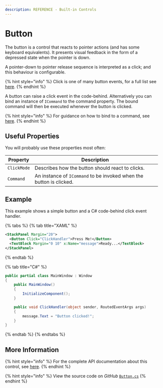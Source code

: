 ```yaml
---
description: REFERENCE - Built-in Controls
---
```


# Button

The button is a control that reacts to pointer actions (and has some keyboard equivalents). It presents visual feedback in the form of a depressed state when the pointer is down.

A pointer-down to pointer release sequence is interpreted as a click; and this behaviour is configurable.&#x20;

{% hint style="info" %}
Click is one of many button events, for a full list see [here](http://reference.avaloniaui.net/api/Avalonia.Controls/Button/#Events).
{% endhint %}

A button can raise a click event in the code-behind. Alternatively you can bind an instance of `ICommand` to the command property. The bound command will then be executed whenever the button is clicked.&#x20;

{% hint style="info" %}
For guidance on how to bind to a command, see [here](broken-reference).
{% endhint %}

## Useful Properties

You will probably use these properties most often:

| Property    | Description                                                         |
| ----------- | ------------------------------------------------------------------- |
| `ClickMode` | Describes how the button should react to clicks.                    |
| `Command`   | An instance of `ICommand` to be invoked when the button is clicked. |

## Example

This example shows a simple button and a C# code-behind click event handler.

{% tabs %}
{% tab title="XAML" %}
```xml
<StackPanel Margin="20">
  <Button Click="ClickHandler">Press Me!</Button>
  <TextBlock Margin="0 10" x:Name="message">Ready...</TextBlock>
</StackPanel>
```
{% endtab %}

{% tab title="C#" %}
```csharp
public partial class MainWindow : Window
{
    public MainWindow()
    {
        InitializeComponent();
    }

    public void ClickHandler(object sender, RoutedEventArgs args)
    {
        message.Text = "Button clicked!";
    }
}
```
{% endtab %}
{% endtabs %}

<!--figure><img src="../../../.gitbook/assets/button.gif" alt=""><figcaption></figcaption></figure-->

## More Information

{% hint style="info" %}
For the complete API documentation about this control, see [here](http://reference.avaloniaui.net/api/Avalonia.Controls/Button/).
{% endhint %}

{% hint style="info" %}
View the source code on _GitHub_ [`Button.cs`](https://github.com/AvaloniaUI/Avalonia/blob/master/src/Avalonia.Controls/Button.cs)
{% endhint %}
